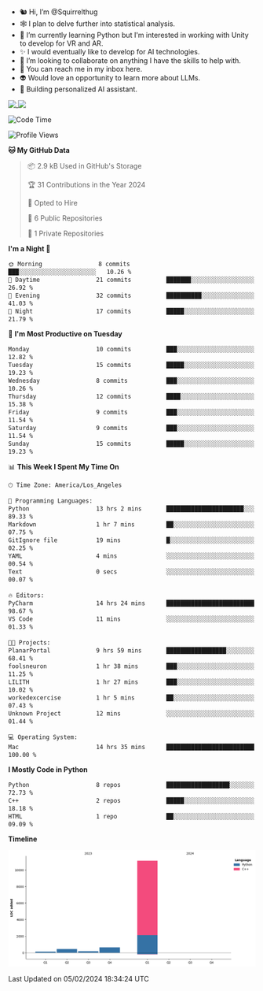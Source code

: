 - 🐿️ Hi, I’m @Squirrelthug
- 🕸️ I plan to delve further into statistical analysis.
- 🐍 I’m currently learning Python but I'm interested in working with Unity to develop for VR and AR.
- ✨ I would eventually like to develop for AI technologies.
- 🎃 I’m looking to collaborate on anything I have the skills to help with.
- 🔮 You can reach me in my inbox here.
- 👽 Would love an opportunity to learn more about LLMs.
- 🤖 Building personalized AI assistant.
<p></p>



<a href="https://github.com/anuraghazra/github-readme-stats">
  <img align="top" src="https://github-readme-stats.vercel.app/api?username=squirrelthug&show_icons=true&theme=darcula" />
</a>
<a href="https://git.io/streak-stats">
  <img align="top" src="https://streak-stats.demolab.com/?user=squirrelthug&theme=dark" />
</a>



<!--START_SECTION:waka-->
![Code Time](http://img.shields.io/badge/Code%20Time-22%20hrs%2035%20mins-blue)

![Profile Views](http://img.shields.io/badge/Profile%20Views-13-blue)

**🐱 My GitHub Data** 

> 📦 2.9 kB Used in GitHub's Storage 
 > 
> 🏆 31 Contributions in the Year 2024
 > 
> 💼 Opted to Hire
 > 
> 📜 6 Public Repositories 
 > 
> 🔑 1 Private Repositories 
 > 
**I'm a Night 🦉** 

```text
🌞 Morning                8 commits           ███░░░░░░░░░░░░░░░░░░░░░░   10.26 % 
🌆 Daytime                21 commits          ███████░░░░░░░░░░░░░░░░░░   26.92 % 
🌃 Evening                32 commits          ██████████░░░░░░░░░░░░░░░   41.03 % 
🌙 Night                  17 commits          █████░░░░░░░░░░░░░░░░░░░░   21.79 % 
```
📅 **I'm Most Productive on Tuesday** 

```text
Monday                   10 commits          ███░░░░░░░░░░░░░░░░░░░░░░   12.82 % 
Tuesday                  15 commits          █████░░░░░░░░░░░░░░░░░░░░   19.23 % 
Wednesday                8 commits           ███░░░░░░░░░░░░░░░░░░░░░░   10.26 % 
Thursday                 12 commits          ████░░░░░░░░░░░░░░░░░░░░░   15.38 % 
Friday                   9 commits           ███░░░░░░░░░░░░░░░░░░░░░░   11.54 % 
Saturday                 9 commits           ███░░░░░░░░░░░░░░░░░░░░░░   11.54 % 
Sunday                   15 commits          █████░░░░░░░░░░░░░░░░░░░░   19.23 % 
```


📊 **This Week I Spent My Time On** 

```text
🕑︎ Time Zone: America/Los_Angeles

💬 Programming Languages: 
Python                   13 hrs 2 mins       ██████████████████████░░░   89.33 % 
Markdown                 1 hr 7 mins         ██░░░░░░░░░░░░░░░░░░░░░░░   07.75 % 
GitIgnore file           19 mins             █░░░░░░░░░░░░░░░░░░░░░░░░   02.25 % 
YAML                     4 mins              ░░░░░░░░░░░░░░░░░░░░░░░░░   00.54 % 
Text                     0 secs              ░░░░░░░░░░░░░░░░░░░░░░░░░   00.07 % 

🔥 Editors: 
PyCharm                  14 hrs 24 mins      █████████████████████████   98.67 % 
VS Code                  11 mins             ░░░░░░░░░░░░░░░░░░░░░░░░░   01.33 % 

🐱‍💻 Projects: 
PlanarPortal             9 hrs 59 mins       █████████████████░░░░░░░░   68.41 % 
foolsneuron              1 hr 38 mins        ███░░░░░░░░░░░░░░░░░░░░░░   11.25 % 
LILITH                   1 hr 27 mins        ███░░░░░░░░░░░░░░░░░░░░░░   10.02 % 
workedexcercise          1 hr 5 mins         ██░░░░░░░░░░░░░░░░░░░░░░░   07.43 % 
Unknown Project          12 mins             ░░░░░░░░░░░░░░░░░░░░░░░░░   01.44 % 

💻 Operating System: 
Mac                      14 hrs 35 mins      █████████████████████████   100.00 % 
```

**I Mostly Code in Python** 

```text
Python                   8 repos             ██████████████████░░░░░░░   72.73 % 
C++                      2 repos             █████░░░░░░░░░░░░░░░░░░░░   18.18 % 
HTML                     1 repo              ██░░░░░░░░░░░░░░░░░░░░░░░   09.09 % 
```



**Timeline**

![Lines of Code chart](https://raw.githubusercontent.com/Squirrelthug/Squirrelthug/main/assets/bar_graph.png)


 Last Updated on 05/02/2024 18:34:24 UTC
<!--END_SECTION:waka-->

